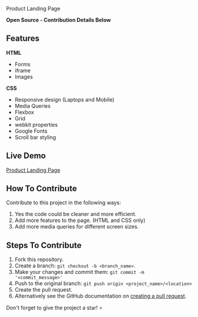 Product Landing Page

**Open Source - Contribution Details Below**

## Features

**HTML**

-   Forms
-   iframe
-   Images

**CSS**

-   Responsive design (Laptops and Mobile)
-   Media Queries
-   Flexbox
-   Grid
-   webkit properties
-   Google Fonts
-   Scroll bar styling

## Live Demo

[Product Landing Page](file:///C:/Users/gunad/Downloads/Projects-Product_Landing_Page-main/Projects-Product_Landing_Page/index.html)

## How To Contribute

Contribute to this project in the following ways:

1. Yes the code could be cleaner and more efficient.
2. Add more features to the page. (HTML and CSS only)
3. Add more media queries for different screen sizes.

## Steps To Contribute

1. Fork this repository.
2. Create a branch: `git checkout -b <branch_name>`.
3. Make your changes and commit them: `git commit -m '<commit_message>'`
4. Push to the original branch: `git push origin <project_name>/<location>`
5. Create the pull request.
6. Alternatively see the GitHub documentation on [creating a pull request](https://github.com/guna-dhamothiran/PRODIGY_WD_01-Responsive-Landing-Page-).

Don't forget to give the project a star! ⭐
